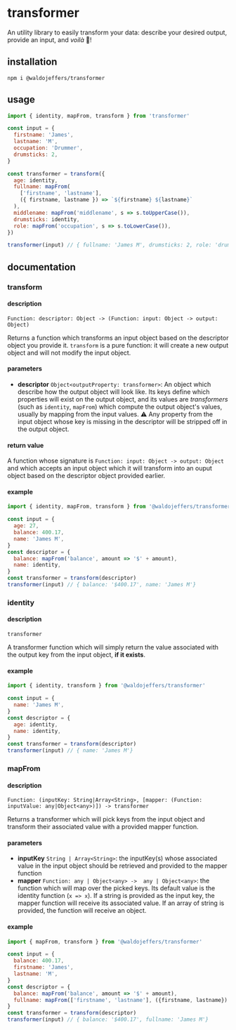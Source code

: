 # transformer
An utility library to easily transform your data: describe your desired output, provide an input, and *voilà* 🌟!

## installation
```
npm i @waldojeffers/transformer
```

## usage

```js
import { identity, mapFrom, transform } from 'transformer'

const input = {
  firstname: 'James',
  lastname: 'M',
  occupation: 'Drummer',
  drumsticks: 2,
}

const transformer = transform({
  age: identity,
  fullname: mapFrom(
    ['firstname', 'lastname'],
    ({ firstname, lastname }) => `${firstname} ${lastname}`
  ),
  middlename: mapFrom('middlename', s => s.toUpperCase()),
  drumsticks: identity,
  role: mapFrom('occupation', s => s.toLowerCase()),
})

transformer(input) // { fullname: 'James M', drumsticks: 2, role: 'drummer' }
```

## documentation
### transform
#### description
 ```
 Function: descriptor: Object -> (Function: input: Object -> output: Object)
 ```
 Returns a function which transforms an input object based on the descriptor object you provide it. `transform` is a pure function: it will create a new output object and will not modify the input object.
 #### parameters
   - **descriptor** `Object<outputProperty: transformer>`: An object which describe how the output object will look like. Its keys define which properties will exist on the output object, and its values are *transformers* (such as `identity`, `mapFrom`) which compute the output object's values, usually by mapping from the input values. ⚠️ Any property from the input object whose key is missing in the descriptor will be stripped off in the output object.

#### return value
A function whose signature is `Function: input: Object -> output: Object` and which accepts an input object which it will transform into an ouput object based on the descriptor object provided earlier.

#### example
```js
import { identity, mapFrom, transform } from '@waldojeffers/transformer'

const input = {
  age: 27,
  balance: 400.17,
  name: 'James M',
}
const descriptor = {
  balance: mapFrom('balance', amount => '$' + amount),
  name: identity,
}
const transformer = transform(descriptor)
transformer(input) // { balance: '$400.17', name: 'James M'}
```

### identity
#### description
```
transformer
```
A transformer function which will simply return the value associated with the output key from the input object, **if it exists**.
#### example
```js
import { identity, transform } from '@waldojeffers/transformer'

const input = {
  name: 'James M',
}
const descriptor = {
  age: identity,
  name: identity,
}
const transformer = transform(descriptor)
transformer(input) // { name: 'James M'}
```

### mapFrom
#### description
```
Function: (inputKey: String|Array<String>, [mapper: (Function: inputValue: any|Object<any>)]) -> transformer
```
Returns a transformer which will pick keys from the input object and transform their associated value with a provided mapper function.
#### parameters
  - **inputKey** `String | Array<String>`: the inputKey(s) whose associated value in the input object should be retrieved and provided to the mapper function
  - **mapper** `Function: any | Object<any> ->  any | Object<any>`: the function which will map over the picked keys. Its default value is the identity function (`x => x`). If a string is provided as the input key, the mapper function will receive its associated value. If an array of string is provided, the function will receive an object.

#### example
```js
import { mapFrom, transform } from '@waldojeffers/transformer'

const input = {
  balance: 400.17,
  firstname: 'James',
  lastname: 'M',
}
const descriptor = {
  balance: mapFrom('balance', amount => '$' + amount),
  fullname: mapFrom(['firstname', 'lastname'], ({firstname, lastname}) => `${firstname} ${lastname}`),
}
const transformer = transform(descriptor)
transformer(input) // { balance: '$400.17', fullname: 'James M'}
```
